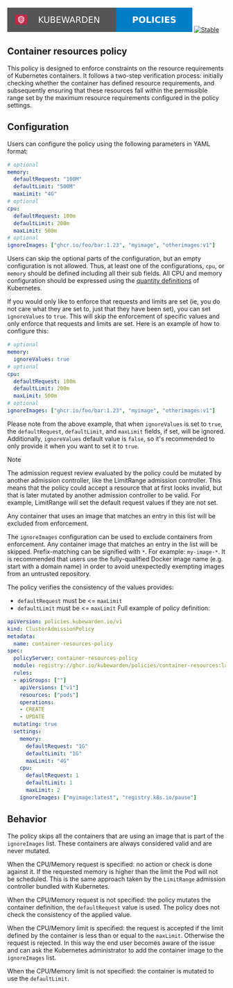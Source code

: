 [![Kubewarden Policy Repository](https://github.com/kubewarden/community/blob/main/badges/kubewarden-policies.svg)](https://github.com/kubewarden/community/blob/main/REPOSITORIES.md#policy-scope)
[![Stable](https://img.shields.io/badge/status-stable-brightgreen?style=for-the-badge)](https://github.com/kubewarden/community/blob/main/REPOSITORIES.md#stable)

## Container resources policy

This policy is designed to enforce constraints on the resource requirements  of
Kubernetes containers. It follows a two-step verification process: initially
checking whether the container has defined resource requirements, and
subsequently ensuring that these resources fall within the permissible range
set by the maximum resource requirements configured in the policy settings.

## Configuration

Users can configure the policy using the following parameters in YAML format:

```yaml
# optional
memory:
  defaultRequest: "100M"
  defaultLimit: "500M"
  maxLimit: "4G"
# optional
cpu:
  defaultRequest: 100m
  defaultLimit: 200m
  maxLimit: 500m
# optional
ignoreImages: ["ghcr.io/foo/bar:1.23", "myimage", "otherimages:v1"]
```

Users can skip the optional parts of the configuration, but an empty configuration is not
allowed. Thus, at least one of the configurations,  `cpu`, or `memory` should
be defined including all their sub fields.  All CPU and memory configuration
should be expressed using the [quantity
definitions](https://kubernetes.io/docs/reference/kubernetes-api/common-definitions/quantity/)
of Kubernetes.

If you would only like to enforce that requests and limits are set (ie, you do not care
what they are set to, just that they have been set), you can set `ignoreValues` to `true`.
This will skip the enforcement of specific values and only enforce that requests and
limits are set. Here is an example of how to configure this:

```yaml
# optional
memory:
  ignoreValues: true
# optional
cpu:
  defaultRequest: 100m
  defaultLimit: 200m
  maxLimit: 500m
# optional
ignoreImages: ["ghcr.io/foo/bar:1.23", "myimage", "otherimages:v1"]
```

Please note from the above example, that when `ignoreValues` is set to `true`,
the `defaultRequest`, `defaultLimit`, and `maxLimit` fields, if set, will be
ignored. Additionally, `ignoreValues` default value is `false`, so it's
recommended to only provide it when you want to set it to `true`.

> [!NOTE]
> The admission request review evaluated by the policy could be mutated by
> another admission controller, like the LimitRange admission controller. This
> means that the policy could accept a resource that at first looks invalid, but
> that is later mutated by another admission controller to be valid. For example,
> LimitRange will set the default request values if they are not set.

Any container that uses an image that matches an entry in this list will be excluded
from enforcement.

The `ignoreImages` configuration can be used to exclude containers from
enforcement. Any container image that matches an entry in the list will be
skipped. Prefix-matching can be signified with `*`. For example: `my-image-*`.
It is recommended that users use the fully-qualified Docker image name (e.g. start with a domain name)
in order to avoid unexpectedly exempting images from an untrusted repository.

The policy verifies the consistency of the values provides:

- `defaultRequest` must be <= `maxLimit`
- `defaultLimit` must be <= `maxLimit`
Full example of policy definition:

```yaml
apiVersion: policies.kubewarden.io/v1
kind: ClusterAdmissionPolicy
metadata:
  name: container-resources-policy
spec:
  policyServer: container-resources-policy
  module: registry://ghcr.io/kubewarden/policies/container-resources:latest
  rules:
  - apiGroups: [""]
    apiVersions: ["v1"]
    resources: ["pods"]
    operations:
    - CREATE
    - UPDATE
  mutating: true
  settings:
    memory:
      defaultRequest: "1G"
      defaultLimit: "1G"
      maxLimit: "4G"
    cpu:
      defaultRequest: 1
      defaultLimit: 1
      maxLimit: 2
    ignoreImages: ["myimage:latest", "registry.k8s.io/pause"]
```

## Behavior

The policy skips all the containers that are using an image that is part of the
`ignoreImages` list. These containers are always considered valid and are never
mutated.

When the CPU/Memory request is specified: no action or check is done against
it. If the requested memory is higher than the limit the Pod will not be
scheduled. This is the same approach taken by the `LimitRange` admission
controller bundled with Kubernetes.

When the CPU/Memory request is not specified: the policy mutates the container
definition, the `defaultRequest` value is used. The policy does not check the
consistency of the applied value.

When the CPU/Memory limit is specified: the request is accepted if the limit
defined by the container is less than or equal to the `maxLimit`. Otherwise the
request is rejected. In this way the end user becomes aware of the issue and
can ask the Kubernetes administrator to add the container image to the
`ignoreImages` list.

When the CPU/Memory limit is not specified: the container is mutated to use the
`defaultLimit`.
